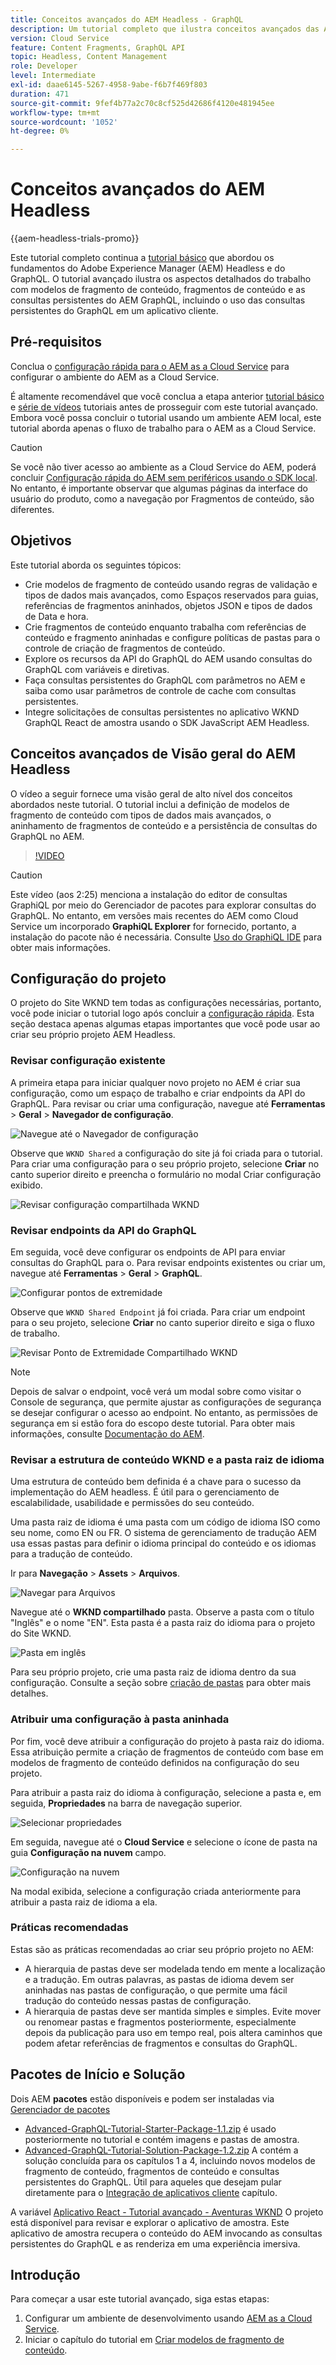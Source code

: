 ```yaml
---
title: Conceitos avançados do AEM Headless - GraphQL
description: Um tutorial completo que ilustra conceitos avançados das APIs do GraphQL do Adobe Experience Manager (AEM).
version: Cloud Service
feature: Content Fragments, GraphQL API
topic: Headless, Content Management
role: Developer
level: Intermediate
exl-id: daae6145-5267-4958-9abe-f6b7f469f803
duration: 471
source-git-commit: 9fef4b77a2c70c8cf525d42686f4120e481945ee
workflow-type: tm+mt
source-wordcount: '1052'
ht-degree: 0%

---
```


# Conceitos avançados do AEM Headless

{{aem-headless-trials-promo}}

Este tutorial completo continua a [tutorial básico](../multi-step/overview.md) que abordou os fundamentos do Adobe Experience Manager (AEM) Headless e do GraphQL. O tutorial avançado ilustra os aspectos detalhados do trabalho com modelos de fragmento de conteúdo, fragmentos de conteúdo e as consultas persistentes do AEM GraphQL, incluindo o uso das consultas persistentes do GraphQL em um aplicativo cliente.

## Pré-requisitos

Conclua o [configuração rápida para o AEM as a Cloud Service](../quick-setup/cloud-service.md) para configurar o ambiente do AEM as a Cloud Service.

É altamente recomendável que você conclua a etapa anterior [tutorial básico](../multi-step/overview.md) e [série de vídeos](../video-series/modeling-basics.md) tutoriais antes de prosseguir com este tutorial avançado. Embora você possa concluir o tutorial usando um ambiente AEM local, este tutorial aborda apenas o fluxo de trabalho para o AEM as a Cloud Service.

>[!CAUTION]
>
>Se você não tiver acesso ao ambiente as a Cloud Service do AEM, poderá concluir [Configuração rápida do AEM sem periféricos usando o SDK local](https://experienceleague.adobe.com/docs/experience-manager-learn/getting-started-with-aem-headless/graphql/quick-setup/local-sdk.html). No entanto, é importante observar que algumas páginas da interface do usuário do produto, como a navegação por Fragmentos de conteúdo, são diferentes.



## Objetivos

Este tutorial aborda os seguintes tópicos:

* Crie modelos de fragmento de conteúdo usando regras de validação e tipos de dados mais avançados, como Espaços reservados para guias, referências de fragmentos aninhados, objetos JSON e tipos de dados de Data e hora.
* Crie fragmentos de conteúdo enquanto trabalha com referências de conteúdo e fragmento aninhadas e configure políticas de pastas para o controle de criação de fragmentos de conteúdo.
* Explore os recursos da API do GraphQL do AEM usando consultas do GraphQL com variáveis e diretivas.
* Faça consultas persistentes do GraphQL com parâmetros no AEM e saiba como usar parâmetros de controle de cache com consultas persistentes.
* Integre solicitações de consultas persistentes no aplicativo WKND GraphQL React de amostra usando o SDK JavaScript AEM Headless.

## Conceitos avançados de Visão geral do AEM Headless

O vídeo a seguir fornece uma visão geral de alto nível dos conceitos abordados neste tutorial. O tutorial inclui a definição de modelos de fragmento de conteúdo com tipos de dados mais avançados, o aninhamento de fragmentos de conteúdo e a persistência de consultas do GraphQL no AEM.

>[!VIDEO](https://video.tv.adobe.com/v/340035?quality=12&learn=on)

>[!CAUTION]
>
>Este vídeo (aos 2:25) menciona a instalação do editor de consultas GraphiQL por meio do Gerenciador de pacotes para explorar consultas do GraphQL. No entanto, em versões mais recentes do AEM como Cloud Service um incorporado **GraphiQL Explorer** for fornecido, portanto, a instalação do pacote não é necessária. Consulte [Uso do GraphiQL IDE](https://experienceleague.adobe.com/docs/experience-manager-cloud-service/content/headless/graphql-api/graphiql-ide.html) para obter mais informações.


## Configuração do projeto

O projeto do Site WKND tem todas as configurações necessárias, portanto, você pode iniciar o tutorial logo após concluir a [configuração rápida](../quick-setup/cloud-service.md). Esta seção destaca apenas algumas etapas importantes que você pode usar ao criar seu próprio projeto AEM Headless.


### Revisar configuração existente

A primeira etapa para iniciar qualquer novo projeto no AEM é criar sua configuração, como um espaço de trabalho e criar endpoints da API do GraphQL. Para revisar ou criar uma configuração, navegue até **Ferramentas** > **Geral** > **Navegador de configuração**.

![Navegue até o Navegador de configuração](assets/overview/create-configuration.png)

Observe que `WKND Shared` a configuração do site já foi criada para o tutorial. Para criar uma configuração para o seu próprio projeto, selecione **Criar** no canto superior direito e preencha o formulário no modal Criar configuração exibido.

![Revisar configuração compartilhada WKND](assets/overview/review-wknd-shared-configuration.png)

### Revisar endpoints da API do GraphQL

Em seguida, você deve configurar os endpoints de API para enviar consultas do GraphQL para o. Para revisar endpoints existentes ou criar um, navegue até **Ferramentas** > **Geral** > **GraphQL**.

![Configurar pontos de extremidade](assets/overview/endpoints.png)

Observe que `WKND Shared Endpoint` já foi criada. Para criar um endpoint para o seu projeto, selecione **Criar** no canto superior direito e siga o fluxo de trabalho.

![Revisar Ponto de Extremidade Compartilhado WKND](assets/overview/review-wknd-shared-endpoint.png)

>[!NOTE]
>
> Depois de salvar o endpoint, você verá um modal sobre como visitar o Console de segurança, que permite ajustar as configurações de segurança se desejar configurar o acesso ao endpoint. No entanto, as permissões de segurança em si estão fora do escopo deste tutorial. Para obter mais informações, consulte [Documentação do AEM](https://experienceleague.adobe.com/docs/experience-manager-65/administering/security/security.html).

### Revisar a estrutura de conteúdo WKND e a pasta raiz de idioma

Uma estrutura de conteúdo bem definida é a chave para o sucesso da implementação do AEM headless. É útil para o gerenciamento de escalabilidade, usabilidade e permissões do seu conteúdo.

Uma pasta raiz de idioma é uma pasta com um código de idioma ISO como seu nome, como EN ou FR. O sistema de gerenciamento de tradução AEM usa essas pastas para definir o idioma principal do conteúdo e os idiomas para a tradução de conteúdo.

Ir para **Navegação** > **Assets** > **Arquivos**.

![Navegar para Arquivos](assets/overview/files.png)

Navegue até o **WKND compartilhado** pasta. Observe a pasta com o título &quot;Inglês&quot; e o nome &quot;EN&quot;. Esta pasta é a pasta raiz do idioma para o projeto do Site WKND.

![Pasta em inglês](assets/overview/english.png)

Para seu próprio projeto, crie uma pasta raiz de idioma dentro da sua configuração. Consulte a seção sobre [criação de pastas](/help/headless-tutorial/graphql/advanced-graphql/author-content-fragments.md#create-folders) para obter mais detalhes.

### Atribuir uma configuração à pasta aninhada

Por fim, você deve atribuir a configuração do projeto à pasta raiz do idioma. Essa atribuição permite a criação de fragmentos de conteúdo com base em modelos de fragmento de conteúdo definidos na configuração do seu projeto.

Para atribuir a pasta raiz do idioma à configuração, selecione a pasta e, em seguida, **Propriedades** na barra de navegação superior.

![Selecionar propriedades](assets/overview/properties.png)

Em seguida, navegue até o **Cloud Service** e selecione o ícone de pasta na guia **Configuração na nuvem** campo.

![Configuração na nuvem](assets/overview/cloud-conf.png)

Na modal exibida, selecione a configuração criada anteriormente para atribuir a pasta raiz de idioma a ela.

### Práticas recomendadas

Estas são as práticas recomendadas ao criar seu próprio projeto no AEM:

* A hierarquia de pastas deve ser modelada tendo em mente a localização e a tradução. Em outras palavras, as pastas de idioma devem ser aninhadas nas pastas de configuração, o que permite uma fácil tradução do conteúdo nessas pastas de configuração.
* A hierarquia de pastas deve ser mantida simples e simples. Evite mover ou renomear pastas e fragmentos posteriormente, especialmente depois da publicação para uso em tempo real, pois altera caminhos que podem afetar referências de fragmentos e consultas do GraphQL.

## Pacotes de Início e Solução

Dois AEM **pacotes** estão disponíveis e podem ser instaladas via [Gerenciador de pacotes](/help/headless-tutorial/graphql/advanced-graphql/author-content-fragments.md#sample-content)

* [Advanced-GraphQL-Tutorial-Starter-Package-1.1.zip](/help/headless-tutorial/graphql/advanced-graphql/assets/tutorial-files/Advanced-GraphQL-Tutorial-Starter-Package-1.1.zip) é usado posteriormente no tutorial e contém imagens e pastas de amostra.
* [Advanced-GraphQL-Tutorial-Solution-Package-1.2.zip](/help/headless-tutorial/graphql/advanced-graphql/assets/tutorial-files/Advanced-GraphQL-Tutorial-Solution-Package-1.2.zip) A contém a solução concluída para os capítulos 1 a 4, incluindo novos modelos de fragmento de conteúdo, fragmentos de conteúdo e consultas persistentes do GraphQL. Útil para aqueles que desejam pular diretamente para o [Integração de aplicativos cliente](/help/headless-tutorial/graphql/advanced-graphql/client-application-integration.md) capítulo.


A variável [Aplicativo React - Tutorial avançado - Aventuras WKND](https://github.com/adobe/aem-guides-wknd-graphql/blob/main/advanced-tutorial/README.md) O projeto está disponível para revisar e explorar o aplicativo de amostra. Este aplicativo de amostra recupera o conteúdo do AEM invocando as consultas persistentes do GraphQL e as renderiza em uma experiência imersiva.

## Introdução

Para começar a usar este tutorial avançado, siga estas etapas:

1. Configurar um ambiente de desenvolvimento usando [AEM as a Cloud Service](../quick-setup/cloud-service.md).
1. Iniciar o capítulo do tutorial em [Criar modelos de fragmento de conteúdo](/help/headless-tutorial/graphql/advanced-graphql/create-content-fragment-models.md).
